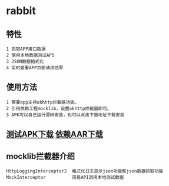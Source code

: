 # rabbit

## 特性

    1 抓取APP接口数据
    2 使用本地数据测试API
    3 JSON数据格式化
    4 实时查看APP页面请求结果
    
## 使用方法

    1 需要app支持okhttp拦截器功能。
    2 引用依赖工程mocklib，设置okhttp拦截器即可。
    3 APK可以自己运行源码安装，也可以点击下面地址下载安装
   
## [测试APK下载](https://fir.im/testpet)  [依赖AAR下载](https://github.com/rabbit-open/rabbit/blob/master/database/mocklib-release.aar)


## mocklib拦截器介绍

    HttpLoggingInterceptor2  格式化日志显示json功能和json数据抓取功能
    MockInterceptor          简易API调用本地测试数据
    
